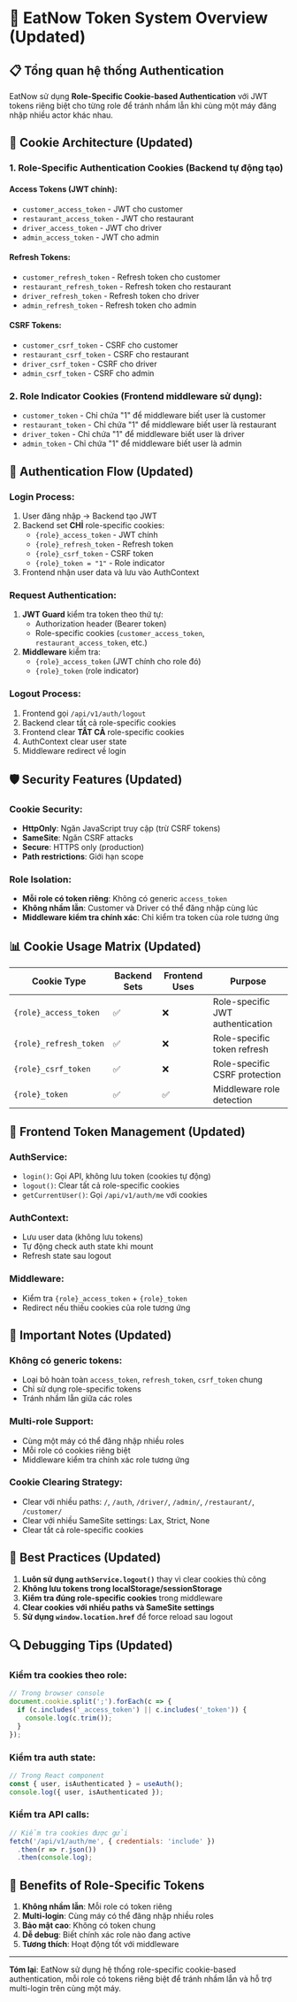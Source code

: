 # 🔐 EatNow Token System Overview (Updated)

## 📋 **Tổng quan hệ thống Authentication**

EatNow sử dụng **Role-Specific Cookie-based Authentication** với JWT tokens riêng biệt cho từng role để tránh nhầm lẫn khi cùng một máy đăng nhập nhiều actor khác nhau.

## 🍪 **Cookie Architecture (Updated)**

### **1. Role-Specific Authentication Cookies (Backend tự động tạo)**

#### **Access Tokens (JWT chính):**
- `customer_access_token` - JWT cho customer
- `restaurant_access_token` - JWT cho restaurant  
- `driver_access_token` - JWT cho driver
- `admin_access_token` - JWT cho admin

#### **Refresh Tokens:**
- `customer_refresh_token` - Refresh token cho customer
- `restaurant_refresh_token` - Refresh token cho restaurant
- `driver_refresh_token` - Refresh token cho driver
- `admin_refresh_token` - Refresh token cho admin

#### **CSRF Tokens:**
- `customer_csrf_token` - CSRF cho customer
- `restaurant_csrf_token` - CSRF cho restaurant
- `driver_csrf_token` - CSRF cho driver
- `admin_csrf_token` - CSRF cho admin

### **2. Role Indicator Cookies (Frontend middleware sử dụng):**
- `customer_token` - Chỉ chứa "1" để middleware biết user là customer
- `restaurant_token` - Chỉ chứa "1" để middleware biết user là restaurant
- `driver_token` - Chỉ chứa "1" để middleware biết user là driver
- `admin_token` - Chỉ chứa "1" để middleware biết user là admin

## 🔄 **Authentication Flow (Updated)**

### **Login Process:**
1. User đăng nhập → Backend tạo JWT
2. Backend set **CHỈ** role-specific cookies:
   - `{role}_access_token` - JWT chính
   - `{role}_refresh_token` - Refresh token
   - `{role}_csrf_token` - CSRF token
   - `{role}_token = "1"` - Role indicator
3. Frontend nhận user data và lưu vào AuthContext

### **Request Authentication:**
1. **JWT Guard** kiểm tra token theo thứ tự:
   - Authorization header (Bearer token)
   - Role-specific cookies (`customer_access_token`, `restaurant_access_token`, etc.)
2. **Middleware** kiểm tra:
   - `{role}_access_token` (JWT chính cho role đó)
   - `{role}_token` (role indicator)

### **Logout Process:**
1. Frontend gọi `/api/v1/auth/logout`
2. Backend clear tất cả role-specific cookies
3. Frontend clear **TẤT CẢ** role-specific cookies
4. AuthContext clear user state
5. Middleware redirect về login

## 🛡️ **Security Features (Updated)**

### **Cookie Security:**
- **HttpOnly**: Ngăn JavaScript truy cập (trừ CSRF tokens)
- **SameSite**: Ngăn CSRF attacks
- **Secure**: HTTPS only (production)
- **Path restrictions**: Giới hạn scope

### **Role Isolation:**
- **Mỗi role có token riêng**: Không có generic `access_token`
- **Không nhầm lẫn**: Customer và Driver có thể đăng nhập cùng lúc
- **Middleware kiểm tra chính xác**: Chỉ kiểm tra token của role tương ứng

## 📊 **Cookie Usage Matrix (Updated)**

| Cookie Type | Backend Sets | Frontend Uses | Purpose |
|-------------|--------------|---------------|---------|
| `{role}_access_token` | ✅ | ❌ | Role-specific JWT authentication |
| `{role}_refresh_token` | ✅ | ❌ | Role-specific token refresh |
| `{role}_csrf_token` | ✅ | ❌ | Role-specific CSRF protection |
| `{role}_token` | ✅ | ✅ | Middleware role detection |

## 🔧 **Frontend Token Management (Updated)**

### **AuthService:**
- `login()`: Gọi API, không lưu token (cookies tự động)
- `logout()`: Clear tất cả role-specific cookies
- `getCurrentUser()`: Gọi `/api/v1/auth/me` với cookies

### **AuthContext:**
- Lưu user data (không lưu tokens)
- Tự động check auth state khi mount
- Refresh state sau logout

### **Middleware:**
- Kiểm tra `{role}_access_token` + `{role}_token`
- Redirect nếu thiếu cookies của role tương ứng

## 🚨 **Important Notes (Updated)**

### **Không có generic tokens:**
- Loại bỏ hoàn toàn `access_token`, `refresh_token`, `csrf_token` chung
- Chỉ sử dụng role-specific tokens
- Tránh nhầm lẫn giữa các roles

### **Multi-role Support:**
- Cùng một máy có thể đăng nhập nhiều roles
- Mỗi role có cookies riêng biệt
- Middleware kiểm tra chính xác role tương ứng

### **Cookie Clearing Strategy:**
- Clear với nhiều paths: `/`, `/auth`, `/driver/`, `/admin/`, `/restaurant/`, `/customer/`
- Clear với nhiều SameSite settings: Lax, Strict, None
- Clear tất cả role-specific cookies

## 🎯 **Best Practices (Updated)**

1. **Luôn sử dụng `authService.logout()`** thay vì clear cookies thủ công
2. **Không lưu tokens trong localStorage/sessionStorage**
3. **Kiểm tra đúng role-specific cookies** trong middleware
4. **Clear cookies với nhiều paths và SameSite settings**
5. **Sử dụng `window.location.href`** để force reload sau logout

## 🔍 **Debugging Tips (Updated)**

### **Kiểm tra cookies theo role:**
```javascript
// Trong browser console
document.cookie.split(';').forEach(c => {
  if (c.includes('_access_token') || c.includes('_token')) {
    console.log(c.trim());
  }
});
```

### **Kiểm tra auth state:**
```javascript
// Trong React component
const { user, isAuthenticated } = useAuth();
console.log({ user, isAuthenticated });
```

### **Kiểm tra API calls:**
```javascript
// Kiểm tra cookies được gửi
fetch('/api/v1/auth/me', { credentials: 'include' })
  .then(r => r.json())
  .then(console.log);
```

## 🎉 **Benefits of Role-Specific Tokens**

1. **Không nhầm lẫn**: Mỗi role có token riêng
2. **Multi-login**: Cùng máy có thể đăng nhập nhiều roles
3. **Bảo mật cao**: Không có token chung
4. **Dễ debug**: Biết chính xác role nào đang active
5. **Tương thích**: Hoạt động tốt với middleware

---

**Tóm lại**: EatNow sử dụng hệ thống role-specific cookie-based authentication, mỗi role có tokens riêng biệt để tránh nhầm lẫn và hỗ trợ multi-login trên cùng một máy.
